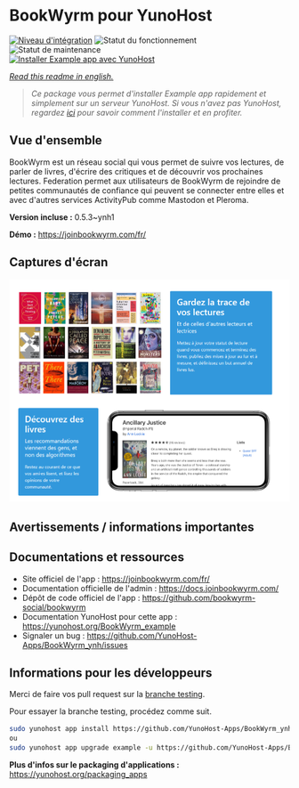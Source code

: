 <!--
N.B.: This README was automatically generated by https://github.com/YunoHost/apps/tree/master/tools/README-generator
It shall NOT be edited by hand.
-->

# BookWyrm pour YunoHost

[![Niveau d'intégration](https://dash.yunohost.org/integration/example.svg)](https://dash.yunohost.org/appci/app/example) ![Statut du fonctionnement](https://ci-apps.yunohost.org/ci/badges/example.status.svg) ![Statut de maintenance](https://ci-apps.yunohost.org/ci/badges/example.maintain.svg)  
[![Installer Example app avec YunoHost](https://install-app.yunohost.org/install-with-yunohost.svg)](https://install-app.yunohost.org/?app=BookWyrm_ynh)

*[Read this readme in english.](./README.md)*

> *Ce package vous permet d'installer Example app rapidement et simplement sur un serveur YunoHost.
Si vous n'avez pas YunoHost, regardez [ici](https://yunohost.org/#/install) pour savoir comment l'installer et en profiter.*

## Vue d'ensemble

BookWyrm est un réseau social qui vous permet de suivre vos lectures, de parler de livres, d'écrire des critiques et de découvrir vos prochaines lectures. Federation permet aux utilisateurs de BookWyrm de rejoindre de petites communautés de confiance qui peuvent se connecter entre elles et avec d'autres services ActivityPub comme Mastodon et Pleroma.


**Version incluse :** 0.5.3~ynh1

**Démo :** https://joinbookwyrm.com/fr/

## Captures d'écran

![Capture d'écran de Example app](./doc/screenshots/BookWyrm-snap.PNG)

## Avertissements / informations importantes


## Documentations et ressources

* Site officiel de l'app : <https://joinbookwyrm.com/fr/>
* Documentation officielle de l'admin : <https://docs.joinbookwyrm.com/>
* Dépôt de code officiel de l'app : <https://github.com/bookwyrm-social/bookwyrm>
* Documentation YunoHost pour cette app : <https://yunohost.org/BookWyrm_example>
* Signaler un bug : <https://github.com/YunoHost-Apps/BookWyrm_ynh/issues>

## Informations pour les développeurs

Merci de faire vos pull request sur la [branche testing](https://github.com/YunoHost-Apps/BookWyrm_ynh/tree/testing).

Pour essayer la branche testing, procédez comme suit.

``` bash
sudo yunohost app install https://github.com/YunoHost-Apps/BookWyrm_ynh/tree/testing --debug
ou
sudo yunohost app upgrade example -u https://github.com/YunoHost-Apps/BookWyrm_ynh/tree/testing --debug
```

**Plus d'infos sur le packaging d'applications :** <https://yunohost.org/packaging_apps>
